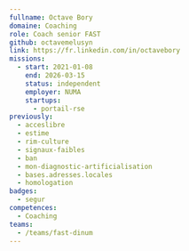 ```yaml
---
fullname: Octave Bory
domaine: Coaching
role: Coach senior FAST
github: octavemelusyn
link: https://fr.linkedin.com/in/octavebory
missions:
  - start: 2021-01-08
    end: 2026-03-15
    status: independent
    employer: NUMA
    startups:
      - portail-rse
previously:
  - acceslibre
  - estime
  - rim-culture
  - signaux-faibles
  - ban
  - mon-diagnostic-artificialisation
  - bases.adresses.locales
  - homologation
badges:
  - segur
competences:
  - Coaching
teams:
  - /teams/fast-dinum
---
```

